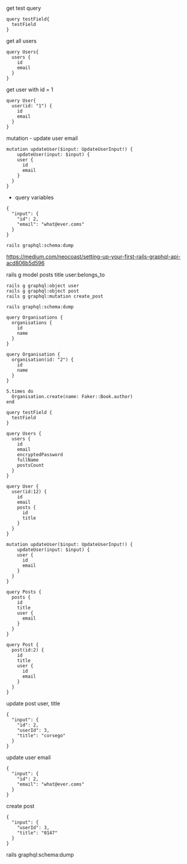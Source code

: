 get test query
```
query testField{
  testField
}
```
get all users
```
query Users{
  users {
    id
    email
  }
}
```
get user with id = 1
```
query User{
  user(id: "1") {
    id
    email
  }
}
```
mutation - update user email
```
mutation updateUser($input: UpdateUserInput!) {
	updateUser(input: $input) {
    user {
      id
      email
    }
  } 
}
```
+ query variables
```
{
  "input": {
    "id": 2,
    "email": "what@ever.coms"
  }
}
```

```
rails graphql:schema:dump
```
https://medium.com/neocoast/setting-up-your-first-rails-graphql-api-acd806b5d596

rails g model posts title user:belongs_to
```
rails g graphql:object user
rails g graphql:object post
rails g graphql:mutation create_post
```

```
rails graphql:schema:dump
```

```
query Organisations {
  organisations {
    id
    name
  }
}

query Organisation {
  organisation(id: "2") {
    id
    name
  }
}

5.times do
  Organisation.create(name: Faker::Book.author)
end
```



```
query testField {
  testField
}

query Users {
  users {
    id
    email
    encryptedPassword
    fullName
    postsCount
  }
}

query User {
  user(id:12) {
    id
    email
    posts {
      id
      title
    }
  }
}

mutation updateUser($input: UpdateUserInput!) {
	updateUser(input: $input) {
    user {
      id
      email
    }
  } 
}

query Posts {
  posts {
    id
    title
    user {
      email
    }
  }
}

query Post {
  post(id:2) {
    id
    title
    user {
      id
      email
    }
  }
}
```


update post user, title
```
{
  "input": {
    "id": 2,
    "userId": 3,
    "title": "corsego"
  }
}
```
update user email
```
{
  "input": {
    "id": 2,
    "email": "what@ever.coms"
  }
}
```
create post 
```
{
  "input": {
    "userId": 3,
    "title": "0147"
  }
}
```
rails graphql:schema:dump
